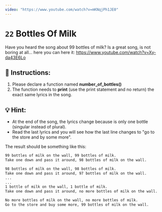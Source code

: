 ```yaml
---
video: "https://www.youtube.com/watch?v=mKNqjPh1JE0"
---
```


# `22` Bottles Of Milk

Have you heard the song about 99 bottles of milk? Is a great song, is not boring at all...
here you can here it: https://www.youtube.com/watch?v=Xy-da43E6Lo


## 📝 Instructions:
1. Please declare a function named **number_of_bottles()**
2. The function needs to **print** (use the print statement and no return)  the exact same lyrics in the song.


## 💡 Hint:

- At the end of the song, the lyrics change because is only one bottle (singular instead of plural).
- Read the last lyrics and you will see how the last line changes to "go to the store and by some more".

The result should be something like this:

```sh
99 bottles of milk on the wall, 99 bottles of milk.
Take one down and pass it around, 98 bottles of milk on the wall.

98 bottles of milk on the wall, 98 bottles of milk.
Take one down and pass it around, 97 bottles of milk on the wall.
...
...
1 bottle of milk on the wall, 1 bottle of milk.
Take one down and pass it around, no more bottles of milk on the wall.

No more bottles of milk on the wall, no more bottles of milk.
Go to the store and buy some more, 99 bottles of milk on the wall.
```
